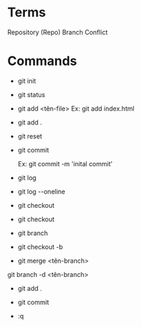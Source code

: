 # Terms
Repository (Repo)
Branch
Conflict

# Commands
<!-- Cài Đặt git vào dự án -->
- git init 

<!-- Xem tình trạng dự án  (tất cả các file hay folder) -->
- git status


<!-- Chuẩn bị lưu tại thời điểm hiện tại của dự án -->
- git add <tên-file>
   Ex: git add index.html
<!-- Tất cả các file -->
- git add . 

<!-- Hủy các chuẩn bị của git add -->
- git reset

<!-- Chính thức lưu -->

- git commit

   Ex: git commit -m 'inital commit' 
   <!-- Commit đầu tiên -->

<!-- Xem các thời điểm commit -->

- git log

- git log --oneline <!--gọn hơn-->

<!-- Back to any commit -->
<!-- Dùng quay lại cá thời điểm nào đó -->
<!-- B1: copy id commit from "git log" -->
- git checkout <id-commit> 
- git checkout <branch-name>

- git branch

<!-- Create New Branch -->
- git checkout -b <branch-name>

<!-- Merge -->

- git merge <tên-branch>

<!-- Xóa branch -->

git branch -d <tên-branch>


<!--  Khi xảy ra conflicts, có 2 lựa chọn -->
<!-- Giữ 1 in 2 hoặc cả 2 -->
- git add .
<!-- ko cần note => resolve conflicts -->
- git commit

<!-- Exit -->
- :q